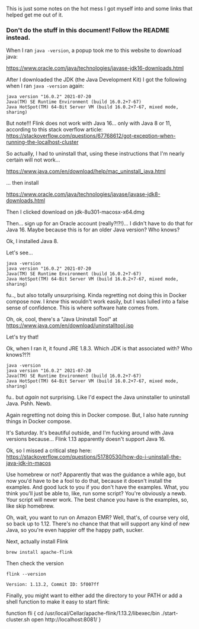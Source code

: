 This is just some notes on the hot mess I got myself into and some links that
helped get me out of it.

### Don't do the stuff in this document!  Follow the README instead.

When I ran `java -version`, a popup took me to this website to download java:

https://www.oracle.com/java/technologies/javase-jdk16-downloads.html

After I downloaded the JDK (the Java Development Kit) I got the following when
I ran `java -version` again:

```
java version "16.0.2" 2021-07-20
Java(TM) SE Runtime Environment (build 16.0.2+7-67)
Java HotSpot(TM) 64-Bit Server VM (build 16.0.2+7-67, mixed mode, sharing)
```

But note!!! Flink does not work with Java 16... only with Java 8 or 11,
according to this stack overflow article:
https://stackoverflow.com/questions/67768612/got-exception-when-running-the-localhost-cluster

So actually, I had to uninstall that, using these instructions that I'm nearly certain will not work...

https://www.java.com/en/download/help/mac_uninstall_java.html

... then install

https://www.oracle.com/java/technologies/javase/javase-jdk8-downloads.html

Then I clicked download on jdk-8u301-macosx-x64.dmg

Then... sign up for an Oracle account (really?!?!)... I didn't have to do that
for Java 16.  Maybe because this is for an older Java version?  Who knows?

Ok, I installed Java 8.

Let's see...

```
java -version
java version "16.0.2" 2021-07-20
Java(TM) SE Runtime Environment (build 16.0.2+7-67)
Java HotSpot(TM) 64-Bit Server VM (build 16.0.2+7-67, mixed mode, sharing)
```

fu.., but also totally unsurprising.  Kinda regretting not doing this in Docker compose now.
I *knew* this wouldn't work easily, but I was lulled into a false sense of confidence.  This
is where software hate comes from.

Oh, ok, cool, there's a "Java Uninstall Tool" at https://www.java.com/en/download/uninstalltool.jsp

Let's try that!

Ok, when I ran it, it found JRE 1.8.3.  Which JDK is that associated with?  Who knows?!?!

```
java -version
java version "16.0.2" 2021-07-20
Java(TM) SE Runtime Environment (build 16.0.2+7-67)
Java HotSpot(TM) 64-Bit Server VM (build 16.0.2+7-67, mixed mode, sharing)
```

fu.. but *again* not surprising.  Like I'd expect the Java uninstaller to uninstall Java.  Pshh.  Newb.

Again regretting not doing this in Docker compose.  But, I also hate *running* things in Docker compose.

It's Saturday.  It's beautiful outside, and I'm fucking around with Java versions because... Flink 1.13 apparently doesn't support Java 16.

Ok, so I missed a critical step here: https://stackoverflow.com/questions/51780530/how-do-i-uninstall-the-java-jdk-in-macos

Use homebrew or not?  Apparently that was the guidance a while ago, but now
you'd have to be a fool to do that, because it doesn't install the examples.
And good luck to you if you don't have the examples.  What, you think you'll
just be able to, like, run some script?  You're obviously a newb.  Your script will never work.  The best chance you have is the examples,
so, like skip homebrew.

Oh, wait, you want to run on Amazon EMR?  Well, that's, of course very old, so
back up to 1.12.  There's no chance that that will support any kind of new
Java, so you're even happier off the happy path, sucker.

Next, actually install Flink

```
brew install apache-flink
```

Then check the version

```
flink --version
```

```
Version: 1.13.2, Commit ID: 5f007ff
```

Finally, you might want to either add the directory to your PATH or add a shell
function to make it easy to start flink:

function fli {
  cd /usr/local/Cellar/apache-flink/1.13.2/libexec/bin
  ./start-cluster.sh
  open http://localhost:8081/
}
